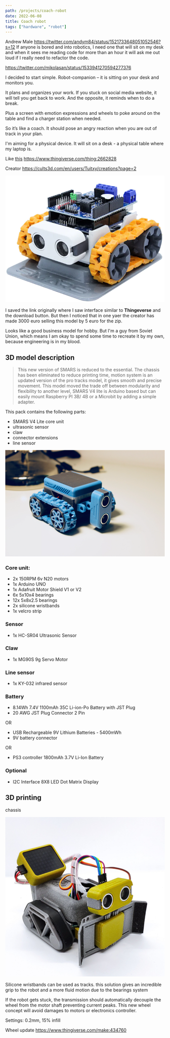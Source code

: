 ```yaml
---
path: /projects/coach-robot
date: 2022-06-08
title: Coach robot
tags: ["hardware", "robot"]
---
```


Andrew Male https://twitter.com/andym84/status/1521733648051052546?s=12
If anyone is bored and into robotics, I need one that will sit on my desk and when it sees me reading code for more than an hour it will ask me out loud if I really need to refactor the code.


https://twitter.com/mikolasan/status/1533941270594277376

I decided to start simple. Robot-companion – it is sitting on your desk and monitors you. 

It plans and organizes your work.
If you stuck on social media website, it will tell you get back to work.
And the opposite, it reminds when to do a break.

Plus a screen with emotion expressions and wheels to poke around on the table and find a charger station when needed.

So it’s like a coach. It should pose an angry reaction when you are out of track in your plan.

I'm aiming for a physical device. It will sit on a desk - a physical table where my laptop is. 

Like [this](https://cults3d.com/en/3d-model/gadget/smars-v4-lite)
https://www.thingiverse.com/thing:2662828

Creator https://cults3d.com/en/users/Tuitxy/creations?page=2

![smars v4](./smars-v4.jpg)

I saved the link originally where I saw interface similar to **Thingeverse** and the download button. But then I noticed that in one yaer the creator has made 3000 euro selling this model by 5 euro for the zip.

Looks like a good business model for hobby. But I'm a guy from Soviet Union, which means I am okay to spend some time to recreate it by my own, because engineering is in my blood.


## 3D model description

> This new version of SMARS is reduced to the essential.
> The chassis has been eliminated to reduce printing time, motion system is an updated version of the pro tracks model, it gives smooth and precise movement.
> This model moved the trade off between modularity and flexibility to another level, 
> SMARS V4 lite is Arduino based but can easily mount Raspberry PI 3B/ 4B or a Microbit by adding a simple adapter.


This pack contains the following parts:

- SMARS V4 Lite core unit
- ultrasonic sensor
- claw
- connector extensions
- line sensor

![smars v4 blue](./smars-v4.webp)

### Core unit:

- 2x 150RPM 6v N20 motors
- 1x Arduino UNO
- 1x Adafruit Motor Shield V1 or V2
- 6x 5x10x4 bearings
- 12x 5x8x2.5 bearings
- 2x silicone wristbands
- 1x velcro strip

### Sensor

- 1x HC-SR04 Ultrasonic Sensor

### Claw

- 1x MG90S 9g Servo Motor

### Line sensor

- 1x KY-032 infrared sensor

### Battery

- 8.14Wh 7.4V 1100mAh 35C Li-ion-Po Battery with JST Plug
- 20 AWG JST Plug Connector 2 Pin

OR

- USB Rechargeable 9V Lithium Batteries - 5400mWh
- 9V battery connector

OR

- PS3 controller 1800mAh 3.7V Li-Ion Battery

### Optional

- I2C Interface 8X8 LED Dot Matrix Display

## 3D printing

chassis

![smars v4 lite](./smars-v4-lite.jpg)

Silicone wristbands can be used as tracks. this solution gives an incredible grip to the robot and a more fluid motion due to the bearings system

If the robot gets stuck, the transmission should automatically decouple the wheel from the motor shaft preventing current peaks. This new wheel concept will avoid damages to motors or electronics controller. 

Settings: 0.2mm, 15% infill

Wheel update https://www.thingiverse.com/make:434760